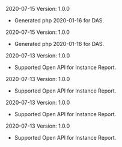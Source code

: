 2020-07-15 Version: 1.0.0
- Generated php 2020-01-16 for DAS.

2020-07-15 Version: 1.0.0
- Generated php 2020-01-16 for DAS.

2020-07-13 Version: 1.0.0
- Supported Open API for Instance Report.

2020-07-13 Version: 1.0.0
- Supported Open API for Instance Report.

2020-07-13 Version: 1.0.0
- Supported Open API for Instance Report.

2020-07-13 Version: 1.0.0
- Supported Open API for Instance Report.

